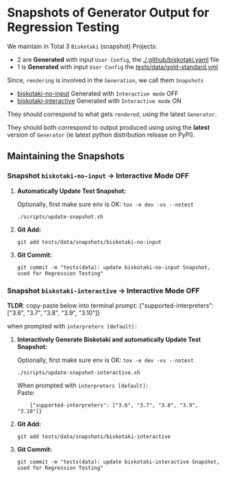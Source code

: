 # Snapshots of Generator Output for Regression Testing

We maintain in Total 3 `Biskotaki` (snapshot) Projects:

- 2 are **Generated** with input `User Config`, the [./.github/biskotaki.yaml](../../../.github/biskotaki.yaml) file
- 1 is **Generated** with input `User Config` the [tests/data/gold-standard.yml](../gold-standard.yml)

Since, `rendering` is involved in the `Generation`, we call them `Snapshots`

- [biskotaki-no-input](./biskotaki-no-input/) Generated with `Interactive mode` OFF
- [biskotaki-interactive](./biskotaki-interactive/) Generated with `Interactive mode` ON

They should correspond to what gets `rendered`, using the latest `Generator`.

They should both correspond to output produced using using the **latest** version of `Generator` (ie latest python distribution release on PyPI).


## Maintaining the Snapshots

### Snapshot `biskotaki-no-input` -> Interactive Mode OFF

1. **Automatically Update Test Snapshot:**
    
    Optionally, first make sure env is OK: `tox -e dev -vv --notest`
    ```shell
    ./scripts/update-snapshot.sh
    ```
2. **Git Add:**
    ```shell
    git add tests/data/snapshots/biskotaki-no-input
    ```
3. **Git Commit:**
    ```shell
    git commit -m "tests(data): update biskotaki-no-input Snapshot, used for Regression Testing"
    ```

### Snapshot `biskotaki-interactive` -> Interactive Mode OFF

**TLDR**: copy-paste below into terminal prompt:
{"supported-interpreters": ["3.6", "3.7", "3.8", "3.9", "3.10"]}

when prompted with `interpreters [default]:`


1. **Interactively Generate Biskotaki and automatically Update Test Snapshot:**
    
    Optionally, first make sure env is OK: `tox -e dev -vv --notest`
    ```shell
    ./scripts/update-snapshot-interactive.sh
    ```
    When prompted with `interpreters [default]:`  
    Paste:  
    ```shell
        {"supported-interpreters": ["3.6", "3.7", "3.8", "3.9", "3.10"]}
    ```
2. **Git Add:**
    ```shell
    git add tests/data/snapshots/biskotaki-interactive
    ```
3. **Git Commit:**
    ```shell
    git commit -m "tests(data): update biskotaki-interactive Snapshot, used for Regression Testing"
    ```
